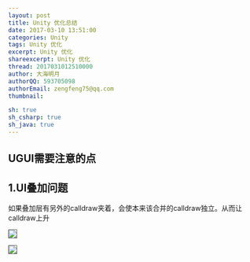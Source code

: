 ```yaml
---
layout: post
title: Unity 优化总结
date: 2017-03-10 13:51:00
categories: Unity
tags: Unity 优化
excerpt: Unity 优化
shareexcerpt: Unity 优化
thread: 2017031012510000
author: 大海明月
authorQQ: 593705098
authorEmail: zengfeng75@qq.com
thumbnail:

sh: true
sh_csharp: true
sh_java: true
---
```



<h2 class="nav1">UGUI需要注意的点 </h2>
<h2 class="nav2">1.UI叠加问题 </h2>
<p>如果叠加层有另外的calldraw夹着，会使本来该合并的calldraw独立。从而让calldraw上升</p>

<p><img src="/assets/docpic/unity_ui_calldraw_1.jpg" style="border: solid 1px #666;" /></p>
<p><img src="/assets/docpic/unity_ui_calldraw_2.jpg" style="border: solid 1px #666;" /></p>